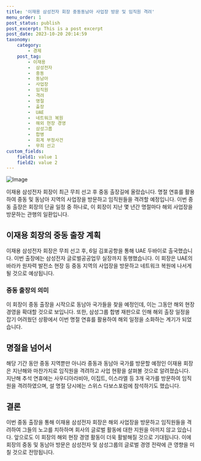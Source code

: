 ```yaml
---
title: '이재용 삼성전자 회장 중동동남아 사업장 방문 및 임직원 격려'
menu_order: 1
post_status: publish
post_excerpt: This is a post excerpt
post_date: 2023-10-20 20:14:59
taxonomy:
    category:
        - 경제
    post_tag:
        - 이재용
        -  삼성전자
        -  중동
        -  동남아
        -  사업장
        -  임직원
        -  격려
        -  명절
        -  출장
        -  UAE
        -  네트워크 복원
        -  해외 현장 경영
        -  삼성그룹
        -  합병
        -  회계 부정사건
        -  무죄 선고
custom_fields:
    field1: value 1
    field2: value 2
---
```


![Image](https://imgnews.pstatic.net/image/469/2024/02/06/0000784291_001_20240206190116776.jpg?type=w647)


이재용 삼성전자 회장이 최근 무죄 선고 후 중동 출장길에 올랐습니다. 명절 연휴를 활용하여 중동 및 동남아 지역의 사업장을 방문하고 임직원들을 격려할 예정입니다. 이번 중동 출장은 회장의 단골 일정 중 하나로, 이 회장이 지난 몇 년간 명절마다 해외 사업장을 방문하는 관행의 일환입니다.

## 이재용 회장의 중동 출장 계획
이재용 삼성전자 회장은 무죄 선고 후, 6일 김포공항을 통해 UAE 두바이로 출국했습니다. 이번 출장에는 삼성전자 글로벌공공업무 실장까지 동행했습니다. 이 회장은 UAE의 바라카 원자력 발전소 현장 등 중동 지역의 사업장을 방문하고 네트워크 복원에 나서게 될 것으로 예상됩니다. 

### 중동 출장의 의미
이 회장이 중동 출장을 시작으로 동남아 국가들을 찾을 예정인데, 이는 그동안 해외 현장 경영을 확대할 것으로 보입니다. 또한, 삼성그룹 합병 재판으로 인해 해외 출장 일정을 잡기 어려웠던 상황에서 이번 명절 연휴를 활용하여 해외 일정을 소화하는 계기가 되었습니다. 

## 명절을 넘어서
해당 기간 동안 중동 지역뿐만 아니라 중동과 동남아 국가를 방문할 예정인 이재용 회장은 지난해와 마찬가지로 임직원을 격려하고 사업 현황을 살펴볼 것으로 알려졌습니다. 지난해 추석 연휴에는 사우디아라비아, 이집트, 이스라엘 등 3개 국가를 방문하여 임직원을 격려하였으며, 설 명절 당시에는 스위스 다보스포럼에 참석하기도 했습니다.

## 결론
이번 중동 출장을 통해 이재용 삼성전자 회장은 해외 사업장을 방문하고 임직원들을 격려하여 그들의 노고를 치하하며 회사의 글로벌 활동에 대한 지원을 아끼지 않고 있습니다. 앞으로도 이 회장의 해외 현장 경영 활동이 더욱 활발해질 것으로 기대됩니다. 이에 회장의 중동 및 동남아 방문은 삼성전자 및 삼성그룹의 글로벌 경영 전략에 큰 영향을 미칠 것으로 전망됩니다.
